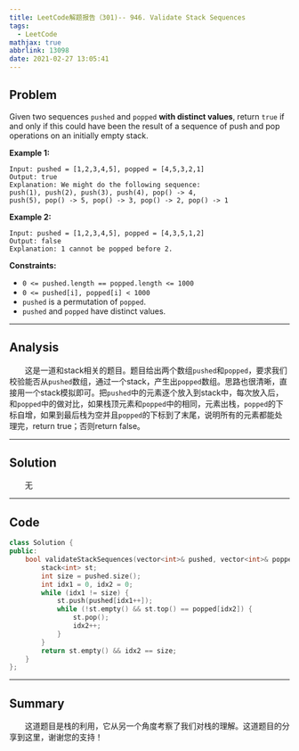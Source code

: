 ```yaml
---
title: LeetCode解题报告（301)-- 946. Validate Stack Sequences
tags:
  - LeetCode
mathjax: true
abbrlink: 13098
date: 2021-02-27 13:05:41
---
```


## Problem

Given two sequences `pushed` and `popped` **with distinct values**, return `true` if and only if this could have been the result of a sequence of push and pop operations on an initially empty stack.

<!-- more -->

**Example 1:**

```
Input: pushed = [1,2,3,4,5], popped = [4,5,3,2,1]
Output: true
Explanation: We might do the following sequence:
push(1), push(2), push(3), push(4), pop() -> 4,
push(5), pop() -> 5, pop() -> 3, pop() -> 2, pop() -> 1
```

**Example 2:**

```
Input: pushed = [1,2,3,4,5], popped = [4,3,5,1,2]
Output: false
Explanation: 1 cannot be popped before 2.
```

**Constraints:**

- `0 <= pushed.length == popped.length <= 1000`
- `0 <= pushed[i], popped[i] < 1000`
- `pushed` is a permutation of `popped`.
- `pushed` and `popped` have distinct values.

------

## Analysis

&emsp;&emsp;这是一道和stack相关的题目。题目给出两个数组`pushed`和`popped`，要求我们校验能否从`pushed`数组，通过一个stack，产生出`popped`数组。思路也很清晰，直接用一个stack模拟即可。把`pushed`中的元素逐个放入到stack中，每次放入后，和`popped`中的做对比，如果栈顶元素和`popped`中的相同，元素出栈，`popped`的下标自增，如果到最后栈为空并且`popped`的下标到了末尾，说明所有的元素都能处理完，return true；否则return false。

------

## Solution

&emsp;&emsp;无

------

## Code

```c++
class Solution {
public:
    bool validateStackSequences(vector<int>& pushed, vector<int>& popped) {
        stack<int> st;
        int size = pushed.size();
        int idx1 = 0, idx2 = 0;
        while (idx1 != size) {
            st.push(pushed[idx1++]);
            while (!st.empty() && st.top() == popped[idx2]) {
                st.pop();
                idx2++;
            }
        }
        return st.empty() && idx2 == size;
    }
};
```

------

## Summary

&emsp;&emsp;这道题目是栈的利用，它从另一个角度考察了我们对栈的理解。这道题目的分享到这里，谢谢您的支持！
